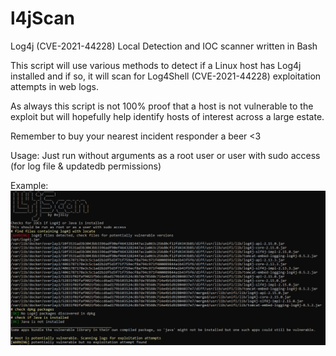 # l4jScan

Log4j (CVE-2021-44228) Local Detection and IOC scanner written in Bash

This script will use various methods to detect if a Linux host has Log4j installed and if so, it will scan for Log4Shell (CVE-2021-44228) exploitation attempts in web logs.

As always this script is not 100% proof that a host is not vulnerable to the exploit but will hopefully help identify hosts of interest across a large estate.

Remember to buy your nearest incident responder a beer <3

Usage:
Just run without arguments as a root user or user with sudo access (for log file & updatedb permissions)

Example:
![Example Usage](https://github.com/0xj3lly/l4jScan/blob/main/example.png?raw=true)
